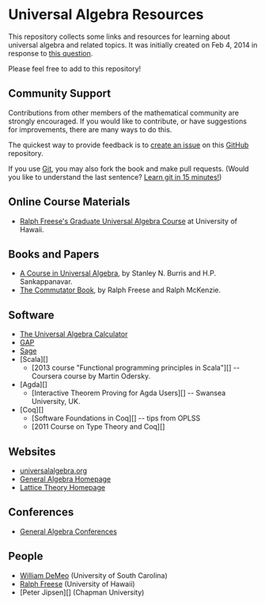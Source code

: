 Universal Algebra Resources
===========================
This repository collects some links and resources for learning about universal
algebra and related topics.  It was initially created on Feb 4, 2014 in response 
to [this question](http://math.stackexchange.com/questions/663823).

Please feel free to add to this repository!

Community Support
-----------------
Contributions from other members of the mathematical community are strongly encouraged. 
If you would like to contribute, or have suggestions for improvements, there are many 
ways to do this. 

The quickest way to provide feedback is to
[create an issue](https://github.com/UniversalAlgebra/UAResources/issues/new) 
on this [GitHub][] repository.

If you use [Git][], you may also fork the book and make pull requests.
(Would you like to understand the last sentence? [Learn git in 15 minutes!][])


Online Course Materials
-----------------------
+ [Ralph Freese's Graduate Universal Algebra Course](http://www.math.hawaii.edu/~ralph/Classes/619/) at University of Hawaii.  


Books and Papers
----------------
+ [A Course in Universal Algebra](http://www.math.uwaterloo.ca/~snburris/htdocs/ualg.html), by Stanley N. Burris and H.P. Sankappanavar.    
+ [The Commutator Book](http://math.hawaii.edu/~ralph/Commutator/), by Ralph Freese and Ralph McKenzie.   

Software
--------
+ [The Universal Algebra Calculator](http://www.uacalc.org/)  
+ [GAP](http://www.gap-system.org)  
+ [Sage](http://www.sagemath.org)  
+ [Scala][]  
    - [2013 course "Functional programming principles in Scala"][] -- Coursera course by Martin Odersky.
+ [Agda][]  
    - [Interactive Theorem Proving for Agda Users][] -- Swansea University, UK.  
+ [Coq][]  
	- [Software Foundations in Coq][] -- tips from OPLSS
    - [2011 Course on Type Theory and Coq][]

Websites
--------
+ [universalalgebra.org](http://universalalgebra.org)  
+ [General Algebra Homepage](http://spot.colorado.edu/~kearnes/ua.html)  
+ [Lattice Theory Homepage](http://math.hawaii.edu/LatThy/)  

Conferences
-----------
+ [General Algebra Conferences](http://spot.colorado.edu/~kearnes/conf.html)

People
------
+ [William DeMeo](http://williamdemeo.org) (University of South Carolina)
+ [Ralph Freese](http://math.hawaii.edu/~ralph/) (University of Hawaii)
+ [Peter Jipsen][] (Chapman University)









[LaTeX]: http://en.wikipedia.org/wiki/LaTeX
[GitHub]: http://en.wikipedia.org/wiki/Github
[Git]: http://en.wikipedia.org/wiki/Git_(software)
[Sage]: http://en.wikipedia.org/wiki/Sage_(mathematics_software)
[Fork]: https://help.github.com/articles/fork-a-repo
[Clone]: http://git-scm.com/book/en/Git-Basics-Getting-a-Git-Repository#Cloning-an-Existing-Repository
[pull request]: https://help.github.com/articles/using-pull-requests
[Set up Git]: https://help.github.com/articles/set-up-git
[Commit]: http://rogerdudler.github.io/git-guide/
[Git Help]: https://help.github.com/articles
[The basics of Git in 15 minutes]: http://try.github.io/levels/1/challenges/1
[Learn Git in 15 minutes]: http://try.github.io/levels/1/challenges/1
[15 minute tutorial]: http://try.github.io/levels/1/challenges/1
[A Beginner's Guide to LaTeX]: http://www.cs.princeton.edu/courses/archive/spr10/cos433/Latex/latex-guide.pdf
[LaTeX Guide]: http://en.wikibooks.org/wiki/LaTeX
[Git--the simple guide]: http://rogerdudler.github.io/git-guide/
[GitHub help pages]: https://help.github.com/
[the main reason Git was created]: http://youtu.be/4XpnKHJAok8
[Learn git in 15 minutes!]: http://try.github.io/levels/1/challenges/1
[15 Git minute tutorial]: http://try.github.io/levels/1/challenges/1
[the fa&ccedil;ade]: http://williamdemeo.github.io/LinearAlgebra
[Push]: https://help.github.com/articles/create-a-repo#step-3-push-your-commit
[push]: https://help.github.com/articles/create-a-repo#step-3-push-your-commit
